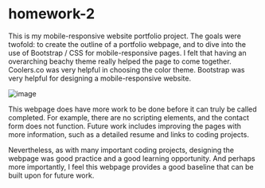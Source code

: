 # homework-2
This is my mobile-responsive website portfolio project. The goals were twofold: to create the outline of a portfolio webpage, and to dive into the use of Bootstrap / CSS for mobile-responsive pages. I felt that having an overarching beachy theme really helped the page to come together. Coolers.co was very helpful in choosing the color theme. Bootstrap was very helpful for designing a mobile-responsive website.

![image](https://user-images.githubusercontent.com/64618290/88245559-758d5980-cc4c-11ea-9ebe-e33b18e5a71f.png)

This webpage does have more work to be done before it can truly be called completed. For example, there are no scripting elements, and the contact form does not function. Future work includes improving the pages with more information, such as a detailed resume and links to coding projects. 

Nevertheless, as with many important coding projects, designing the webpage was good practice and a good learning opportunity. And perhaps more importantly, I feel this webpage provides a good baseline that can be built upon for future work.
